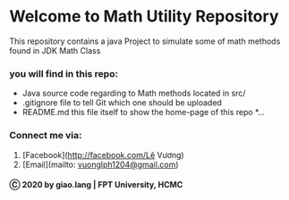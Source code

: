 # Welcome to Math Utility Repository
This repository contains a java Project to simulate some of math methods found in JDK Math Class


### you will find in this repo: 
* Java source code regarding to Math methods located in src/
* .gitignore file to tell Git which one should be uploaded
* README.md this file itself to show the home-page of this repo
*...

### Connect me via:
1. [Facebook](http://facebook.com/Lê Vương)
2. [Email](mailto: vuonglph1204@gmail.com)


#### Ⓒ 2020 by giao.lang | FPT University, HCMC 